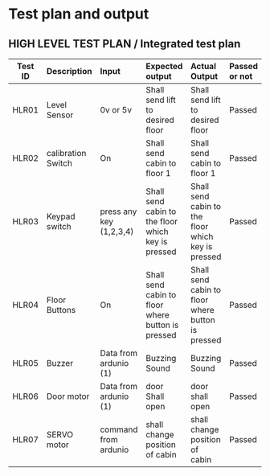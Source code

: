 # Test plan and output

## HIGH LEVEL TEST PLAN / Integrated test plan

|Test ID|Description|Input|Expected output|Actual Output|Passed or not|
|:------:|:----------------------|:---------------------|:--------------------|:-------------------|:---|
|HLR01|Level Sensor| 0v or 5v|Shall send lift to desired floor|Shall send lift to desired floor| Passed|
|HLR02|calibration Switch|On|Shall send cabin to floor 1|Shall send cabin to floor 1|Passed|
|HLR03|Keypad switch|press any key (1,2,3,4)|Shall send cabin to the floor which key is pressed|Shall send cabin to the floor which key is pressed|Passed|
|HLR04|Floor Buttons|On|Shall send cabin to floor where button is pressed|Shall send cabin to floor where button is pressed|Passed|
|HLR05|Buzzer|Data from ardunio (1)|Buzzing Sound|Buzzing Sound|Passed|
|HLR06|Door motor|Data from ardunio (1)|door Shall open|door shall open|Passed|
|HLR07|SERVO motor|command from ardunio |shall change position of cabin|shall change position of cabin|Passed|



